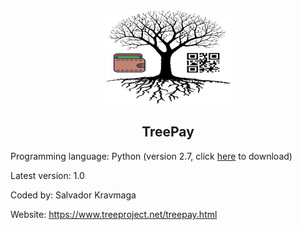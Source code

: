 <div align="center"><img src="https://github.com/salvadorkravmaga/TreePay/blob/master/logo.png?raw=true" width="200" height="150"></div>

<h2 align="center">TreePay</h2>

Programming language: Python (version 2.7, click <a href="https://www.python.org/download/releases/2.7/" target="_blank">here</a> to download)

Latest version: 1.0

Coded by: Salvador Kravmaga

Website: https://www.treeproject.net/treepay.html
